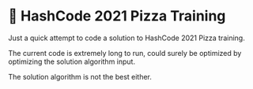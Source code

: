 # 🚀 HashCode 2021 Pizza Training

Just a quick attempt to code a solution to HashCode 2021 Pizza training.

The current code is extremely long to run, could surely be optimized by optimizing the solution algorithm input.

The solution algorithm is not the best either.
